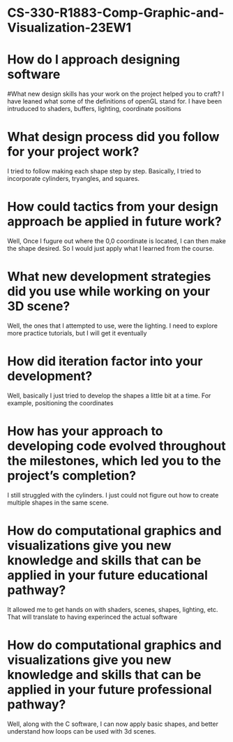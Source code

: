 # CS-330-R1883-Comp-Graphic-and-Visualization-23EW1
# How do I approach designing software
 #What new design skills has your work on the project helped you to craft?
   I have leaned what some of the definitions of openGL stand for.  I have been intruduced to shaders, buffers, lighting, coordinate positions
# What design process did you follow for your project work?
I tried to follow making each shape step by step.  Basically, I tried to incorporate cylinders, tryangles, and squares.
# How could tactics from your design approach be applied in future work?
Well, Once I fugure out where the 0,0 coordinate is located, I can then make the shape desired.  So I would just apply what I learned from the course.
# What new development strategies did you use while working on your 3D scene?
Well, the ones that I attempted to use, were the lighting.  I need to explore more practice tutorials, but I will get it eventually
# How did iteration factor into your development?
Well, basically I just tried to develop the shapes a little bit at a time.  For example, positioning the coordinates
# How has your approach to developing code evolved throughout the milestones, which led you to the project’s completion?
I still struggled with the cylinders.  I just could not figure out how to create multiple shapes in the same scene.
# How do computational graphics and visualizations give you new knowledge and skills that can be applied in your future educational pathway?
It allowed me to get hands on with shaders, scenes, shapes, lighting, etc.  That will translate to having experinced the actual software
# How do computational graphics and visualizations give you new knowledge and skills that can be applied in your future professional pathway?
Well, along with the C software, I can now apply basic shapes, and better understand how loops can be used with 3d scenes.
